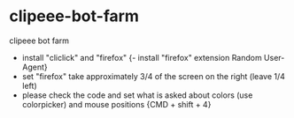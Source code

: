 # clipeee-bot-farm
clipeee bot farm

- install "cliclick" and "firefox"
{- install "firefox" extension Random User-Agent}
- set "firefox" take approximately 3/4 of the screen on the right (leave 1/4 left)
- please check the code and set what is asked about colors (use colorpicker) and mouse positions {CMD + shift + 4}

